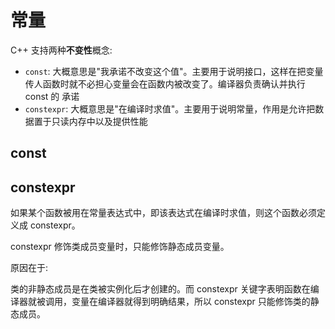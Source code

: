 # 常量

C++ 支持两种**不变性**概念:

- `const`: 大概意思是"我承诺不改变这个值"。主要用于说明接口，这样在把变量
  传人函数时就不必担心变量会在函数内被改变了。编译器负责确认并执行 const 的
  承诺
- `constexpr`: 大概意思是"在编译时求值"。主要用于说明常量，作用是允许把数据置于只读内存中以及提供性能

## const

## constexpr

如果某个函数被用在常量表达式中，即该表达式在编译时求值，则这个函数必须定义成 constexpr。

constexpr 修饰类成员变量时，只能修饰静态成员变量。

原因在于:

类的非静态成员是在类被实例化后才创建的。而 constexpr 关键字表明函数在编译器就被调用，变量在编译器就得到明确结果，所以 constexpr 只能修饰类的静态成员。